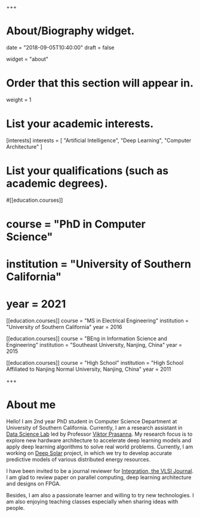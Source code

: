 +++
# About/Biography widget.

date = "2018-09-05T10:40:00"
draft = false

widget = "about"

# Order that this section will appear in.
weight = 1

# List your academic interests.
[interests]
  interests = [
    "Artificial Intelligence",
    "Deep Learning",
    "Computer Architecture"
  ]

# List your qualifications (such as academic degrees).
#[[education.courses]]
#  course = "PhD in Computer Science"
#  institution = "University of Southern California"
#  year = 2021

[[education.courses]]
  course = "MS in Electrical Engineering"
  institution = "University of Southern California"
  year = 2016

[[education.courses]]
  course = "BEng in Information Science and Engineering"
  institution = "Southeast University, Nanjing, China"
  year = 2015

[[education.courses]]
  course = "High School"
  institution = "High School Affiliated to Nanjing Normal University, Nanjing, China"
  year = 2011

+++

# About me

Hello! I am 2nd year PhD student in Computer Science Department at University of Southern California. Currently, I am a research assistant in [Data Science Lab](http://dslab.usc.edu) led by Professor [Viktor Prasanna](http://halcyon.usc.edu/~pk/prasannawebsite/index.php). My research focus is to explore new hardware architecture to accelerate deep learning models and apply deep learning algorithms to solve real world problems. Currently, I am working on [Deep Solar](http://deepsolar.usc.edu) project, in which we try to develop accurate predictive models of various distributed energy resources.

I have been invited to be a journal reviewer for [Integration, the VLSI Journal](https://www.journals.elsevier.com/integration-the-vlsi-journal/). I am glad to review paper on parallel computing, deep learning architecture and designs on FPGA.

Besides, I am also a passionate learner and willing to try new technologies. I am also enjoying teaching classes especially when sharing ideas with people.

